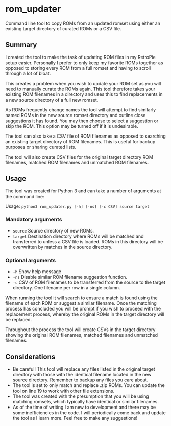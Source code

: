 # rom_updater

Command line tool to copy ROMs from an updated romset using either an existing target directory of curated ROMs or a CSV file.

## Summary

I created the tool to make the task of updating ROM files in my RetroPie setup easier. Personally I prefer to only keep my favorite ROMs together as opposed to storing every ROM from a full romset and having to scroll through a lot of bloat.

This creates a problem when you wish to update your ROM set as you will need to manually curate the ROMs again. This tool therefore takes your existing ROM filenames in a directory and uses this to find replacements in a new source directory of a full new romset.

As ROMs frequently change names the tool will attempt to find similarly named ROMs in the new source romset directory and outline close suggestions it has found. You may then choose to select a suggestion or skip the ROM. This option may be turned off if it is undesirable.

The tool can also take a CSV file of ROM filenames as opposed to searching an existing target directory of ROM filenames. This is useful for backup purposes or sharing curated lists.

The tool will also create CSV files for the original target directory ROM filenames, matched ROM filenames and unmatched ROM filenames.

## Usage

The tool was created for Python 3 and can take a number of arguments at the command line:

Usage: ```python3 rom_updater.py [-h] [-ns] [-c CSV] source target```

### Mandatory arguments

* ```source``` Source directory of new ROMs.
* ```target``` Destination directory where ROMs will be matched and transferred to unless a CSV file is loaded. ROMs in this directory will be overwritten by matches in the source directory.

### Optional arguments

* ```-h``` Show help message
* ```-ns``` Disable similar ROM filename suggestion function.
* ```-c``` CSV of ROM filenames to be transferred from the source to the target directory. One filename per row in a single column.

When running the tool it will search to ensure a match is found using the filename of each ROM or suggest a similar filename. Once the matching process has concluded you will be prompt if you wish to proceed with the replacement process, whereby the original ROMs in the target directory will be replaced.

Throughout the process the tool will create CSVs in the target directory showing the original ROM filenames, matched filenames and unmatched filenames.

## Considerations

* Be careful! This tool will replace any files listed in the original target directory with those with the identical filename located in the new source directory. Remember to backup any files you care about.
* The tool is set to only match and replace .zip ROMs. You can update the tool on line 19 to work with other file extensions.
* The tool was created with the presumption that you will be using matching romsets, which typically have identical or similar filenames.
* As of the time of writing I am new to development and there may be some inefficiencies in the code. I will periodically come back and update the tool as I learn more. Feel free to make any suggestions!
